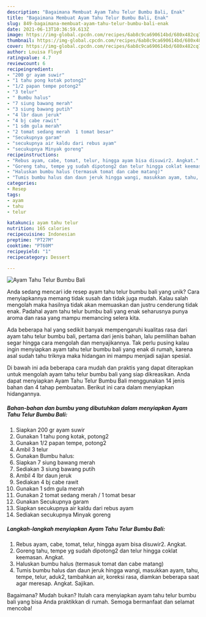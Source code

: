 ```yaml
---
description: "Bagaimana Membuat Ayam Tahu Telur Bumbu Bali, Enak"
title: "Bagaimana Membuat Ayam Tahu Telur Bumbu Bali, Enak"
slug: 849-bagaimana-membuat-ayam-tahu-telur-bumbu-bali-enak
date: 2021-06-13T10:36:59.613Z
image: https://img-global.cpcdn.com/recipes/6ab8c9ca690614bd/680x482cq70/ayam-tahu-telur-bumbu-bali-foto-resep-utama.jpg
thumbnail: https://img-global.cpcdn.com/recipes/6ab8c9ca690614bd/680x482cq70/ayam-tahu-telur-bumbu-bali-foto-resep-utama.jpg
cover: https://img-global.cpcdn.com/recipes/6ab8c9ca690614bd/680x482cq70/ayam-tahu-telur-bumbu-bali-foto-resep-utama.jpg
author: Louisa Floyd
ratingvalue: 4.7
reviewcount: 6
recipeingredient:
- "200 gr ayam suwir"
- "1 tahu pong kotak potong2"
- "1/2 papan tempe potong2"
- "3 telur"
- " Bumbu halus"
- "7 siung bawang merah"
- "3 siung bawang putih"
- "4 lbr daun jeruk"
- "4 bj cabe rawit"
- "1 sdm gula merah"
- "2 tomat sedang merah  1 tomat besar"
- "Secukupnya garam"
- "secukupnya air kaldu dari rebus ayam"
- "secukupnya Minyak goreng"
recipeinstructions:
- "Rebus ayam, cabe, tomat, telur, hingga ayam bisa disuwir2. Angkat."
- "Goreng tahu, tempe yg sudah dipotong2 dan telur hingga coklat keemasan. Angkat."
- "Haluskan bumbu halus (termasuk tomat dan cabe matang)"
- "Tumis bumbu halus dan daun jeruk hingga wangi, masukkan ayam, tahu, tempe, telur, aduk2, tambahkan air, koreksi rasa, diamkan beberapa saat agar meresap. Angkat. Sajikan."
categories:
- Resep
tags:
- ayam
- tahu
- telur

katakunci: ayam tahu telur 
nutrition: 165 calories
recipecuisine: Indonesian
preptime: "PT27M"
cooktime: "PT60M"
recipeyield: "1"
recipecategory: Dessert

---
```



![Ayam Tahu Telur Bumbu Bali](https://img-global.cpcdn.com/recipes/6ab8c9ca690614bd/680x482cq70/ayam-tahu-telur-bumbu-bali-foto-resep-utama.jpg)

Anda sedang mencari ide resep ayam tahu telur bumbu bali yang unik? Cara menyiapkannya memang tidak susah dan tidak juga mudah. Kalau salah mengolah maka hasilnya tidak akan memuaskan dan justru cenderung tidak enak. Padahal ayam tahu telur bumbu bali yang enak seharusnya punya aroma dan rasa yang mampu memancing selera kita.



Ada beberapa hal yang sedikit banyak mempengaruhi kualitas rasa dari ayam tahu telur bumbu bali, pertama dari jenis bahan, lalu pemilihan bahan segar hingga cara mengolah dan menyajikannya. Tak perlu pusing kalau ingin menyiapkan ayam tahu telur bumbu bali yang enak di rumah, karena asal sudah tahu triknya maka hidangan ini mampu menjadi sajian spesial.


Di bawah ini ada beberapa cara mudah dan praktis yang dapat diterapkan untuk mengolah ayam tahu telur bumbu bali yang siap dikreasikan. Anda dapat menyiapkan Ayam Tahu Telur Bumbu Bali menggunakan 14 jenis bahan dan 4 tahap pembuatan. Berikut ini cara dalam menyiapkan hidangannya.

<!--inarticleads1-->

##### Bahan-bahan dan bumbu yang dibutuhkan dalam menyiapkan Ayam Tahu Telur Bumbu Bali:

1. Siapkan 200 gr ayam suwir
1. Gunakan 1 tahu pong kotak, potong2
1. Gunakan 1/2 papan tempe, potong2
1. Ambil 3 telur
1. Gunakan  Bumbu halus:
1. Siapkan 7 siung bawang merah
1. Sediakan 3 siung bawang putih
1. Ambil 4 lbr daun jeruk
1. Sediakan 4 bj cabe rawit
1. Gunakan 1 sdm gula merah
1. Gunakan 2 tomat sedang merah / 1 tomat besar
1. Gunakan Secukupnya garam
1. Siapkan secukupnya air kaldu dari rebus ayam
1. Sediakan secukupnya Minyak goreng




<!--inarticleads2-->

##### Langkah-langkah menyiapkan Ayam Tahu Telur Bumbu Bali:

1. Rebus ayam, cabe, tomat, telur, hingga ayam bisa disuwir2. Angkat.
1. Goreng tahu, tempe yg sudah dipotong2 dan telur hingga coklat keemasan. Angkat.
1. Haluskan bumbu halus (termasuk tomat dan cabe matang)
1. Tumis bumbu halus dan daun jeruk hingga wangi, masukkan ayam, tahu, tempe, telur, aduk2, tambahkan air, koreksi rasa, diamkan beberapa saat agar meresap. Angkat. Sajikan.




Bagaimana? Mudah bukan? Itulah cara menyiapkan ayam tahu telur bumbu bali yang bisa Anda praktikkan di rumah. Semoga bermanfaat dan selamat mencoba!
